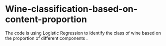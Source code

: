 # Wine-classification-based-on-content-proportion
The code is using Logistic Regression to identify the class of wine based on the proportion of different components .
